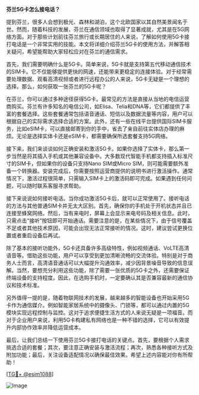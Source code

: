 **芬兰5G卡怎么接电话？**

提到芬兰，很多人会想到极光、森林和湖泊，这个北欧国家以其自然美景闻名于世。然而，随着科技的发展，芬兰在通信领域也取得了显著成就，尤其是在5G网络方面。对于那些计划前往芬兰旅行或长期居住的人来说，了解如何使用5G卡接打电话是一个非常实用的技能。本文将详细介绍芬兰5G卡的使用方法，并解答相关疑问，希望能帮助大家轻松应对在芬兰的通信需求。

首先，我们需要明确什么是5G卡。简单来说，5G卡就是支持第五代移动通信技术的SIM卡。它不仅能够提供更快的网速，还能带来更稳定的连接体验。对于经常需要处理数据、观看高清视频或者进行远程办公的人来说，5G卡无疑是一个理想的选择。那么，如何获取一张芬兰的5G卡呢？

在芬兰，你可以通过多种途径获得5G卡。最常见的方法是直接从当地的电信运营商购买。芬兰有许多知名的电信公司，如Elisa、Telia和DNA等，它们都提供了丰富的套餐选择。这些套餐通常包括语音通话、短信以及数据流量等内容，用户可以根据自己的实际需求选择合适的方案。此外，还有一些在线平台提供国际SIM卡服务，比如eSIM卡，可以直接邮寄到你的手中，省去了亲自前往实体店办理的麻烦。无论是选择实体卡还是eSIM卡，都需要确保所选套餐支持5G网络。

接下来，我们来谈谈如何正确安装和激活5G卡。如果你选择了实体卡，那么第一步当然是将其插入手机或其他兼容设备中。大多数现代智能手机都支持插入标准尺寸的SIM卡，但如果你的设备只支持Nano SIM或Micro SIM，则可能需要额外准备一个转换器。安装完成后，你需要按照运营商提供的说明书进行激活操作。通常情况下，激活过程很简单，只需输入SIM卡上的激活码即可完成。如果遇到任何问题，可以随时联系客服寻求帮助。

接下来说说如何接听电话。当你成功激活5G卡后，就可以正常使用了。接听电话的方法与其他普通SIM卡并无太大区别。首先，确保你的手机处于开机状态并且已连接至蜂窝网络。然后，当有来电时，屏幕上会显示来电号码及相关信息。此时，只需点击“接听”按钮即可开始通话。需要注意的是，在某些情况下，由于信号覆盖不足或者其他技术原因，可能会出现无法正常接听的情况。这时，建议尝试更换位置或者重启设备后再试。

除了基本的接听功能外，5G卡还具备许多高级特性，例如视频通话、VoLTE高清语音等。借助这些功能，用户可以享受到更加清晰流畅的交流体验。特别是对于商务人士而言，高清语音通话可以大幅提升沟通效率，减少因背景噪音导致的信息误解。当然，要想充分利用这些功能，除了需要一张优质的5G卡之外，还需要保证终端设备的支持程度。因此，在选购手机时，一定要确认其是否兼容最新的通信协议和技术标准。

另外值得一提的是，随着物联网技术的发展，越来越多的智能设备也开始采用5G卡作为通信媒介。例如智能家居系统中的摄像头、门锁等，都可以通过内置的5G模块实现远程控制与监控。这对于追求便捷生活方式的人来说无疑是一项福音。而对于企业用户来说，利用5G卡构建私有网络也是一种不错的选择，它可以有效提升内部协作效率并降低运营成本。

最后，让我们总结一下使用芬兰5G卡接打电话的关键点。首先，要根据个人需求挑选合适的套餐；其次，要注意正确安装与激活流程；再次，熟悉各种接听方式及附加功能；最后，关注设备适配情况以确保最佳效果。希望上述内容能对你有所帮助！

[[TG💪+ @esim1088](https://t.me/s/esim1088)]

![Image](https://i.postimg.cc/4NQfJmqS/Snipaste-2025-05-13-00-14-12.png)